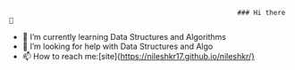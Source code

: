                                                              ### Hi there 👋

<!---
- 🔭 I’m currently working on [SITHUB] --{https://github.com/Abhinavkar/SITHUB}--  & Wireless Communication For Everyone
-->

- 🌱 I’m currently learning Data Structures and Algorithms
- 🤔 I’m looking for help with Data Structures and Algo
- 📫 How to reach me:[site]{https://nileshkr17.github.io/nileshkr/}

<!-- GitHub Readme Streak Stats - https://github.com/nileshkr17/github-readme-streak-stats -->
<p align="center">
  <a href="https://github.com/nileshkr17">
    <img title="" alt="" src="https://github-readme-streak-stats.herokuapp.com/?user=nileshkr17&theme=monokai-metallian&hide_border=true"/>
  </a>
  



<p align="center">
  <a href="https://github.com/nileshkr17">
    <img title="" alt="" src="https://github-readme-stats.vercel.app/api?username=nileshkr17&&show_icons=true&title_color=ffffff&icon_color=bb2acf&text_color=daf7dc&bg_color=151515"/>
  </a>


